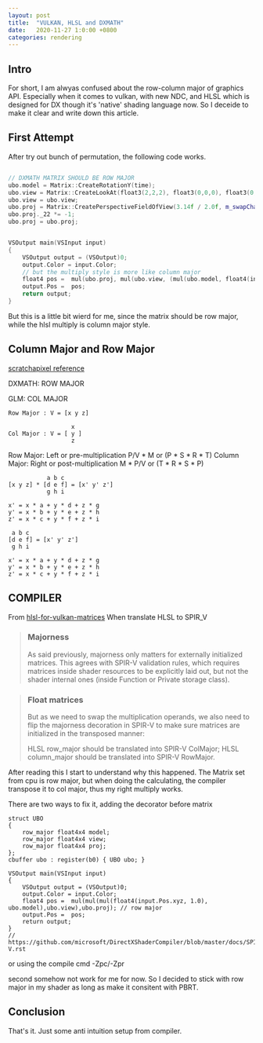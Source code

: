 ```yaml
---
layout: post
title:  "VULKAN, HLSL and DXMATH"
date:   2020-11-27 1:0:00 +0800
categories: rendering
---
```



## Intro
For short, I am alwyas confused about the row-column major of graphics API.
Especially when it comes to vulkan, with new NDC, and HLSL which is designed for DX though it's 'native' shading language now.
So I deceide to make it clear and write down this article.

## First Attempt
After try out bunch of permutation, the following code works.

``` cpp

// DXMATH MATRIX SHOULD BE ROW MAJOR
ubo.model = Matrix::CreateRotationY(time);
ubo.view = Matrix::CreateLookAt(float3(2,2,2), float3(0,0,0), float3(0,1,0));
ubo.view = ubo.view;
ubo.proj = Matrix::CreatePerspectiveFieldOfView(3.14f / 2.0f, m_swapChainExtent.width / (float) m_swapChainExtent.height, 0.01f, 1000.0f);
ubo.proj._22 *= -1;
ubo.proj = ubo.proj;


VSOutput main(VSInput input)
{
	VSOutput output = (VSOutput)0;
	output.Color = input.Color;
    // but the multiply style is more like column major
    float4 pos =  mul(ubo.proj, mul(ubo.view, (mul(ubo.model, float4(input.Pos.xyz, 1.0)))));
    output.Pos =  pos;
	return output;
}

```

But this is a little bit wierd for me, since the matrix should be row major, while the hlsl multiply is column major style.

## Column Major and Row Major
[scratchapixel reference](https://www.scratchapixel.com/lessons/mathematics-physics-for-computer-graphics/geometry/row-major-vs-column-major-vector)

DXMATH: ROW MAJOR

GLM: COL MAJOR
```
Row Major : V = [x y z]

                  x
Col Major : V = [ y ]
                  z
```

Row Major: Left or pre-multiplication P/V * M or (P *  S * R * T)
Column Major: Right or post-multiplication M * P/V or (T * R * S * P) 

```
           a b c
[x y z] * [d e f] = [x' y' z']
           g h i

x' = x * a + y * d + z * g
y' = x * b + y * e + z * h
z' = x * c + y * f + z * i

```

```
 a b c
[d e f] = [x' y' z']
 g h i

x' = x * a + y * d + z * g
y' = x * b + y * e + z * h
z' = x * c + y * f + z * i

```




## COMPILER
From [hlsl-for-vulkan-matrices](antiagainst.github.io/post/hlsl-for-vulkan-matrices/)
When translate HLSL to SPIR_V

>### Majorness
>As said previously, majorness only matters for externally initialized matrices. This agrees with SPIR-V validation rules, which requires matrices inside shader resources to be explicitly laid out, but not the shader internal ones (inside Function or Private storage class).

>### Float matrices
>But as we need to swap the multiplication operands, we also need to flip the majorness decoration in SPIR-V to make sure matrices are initialized in the transposed manner:
>
>HLSL row_major should be translated into SPIR-V ColMajor;
>HLSL column_major should be translated into SPIR-V RowMajor.


After reading this I start to understand why this happened.
The Matrix set from cpu is row major, but when doing the calculating, the compiler transpose it to col major, thus my right multiply works.

There are two ways to fix it, adding the decorator before matrix
```
struct UBO
{
	row_major float4x4 model;
	row_major float4x4 view;
	row_major float4x4 proj;
};
cbuffer ubo : register(b0) { UBO ubo; }

VSOutput main(VSInput input)
{
	VSOutput output = (VSOutput)0;
	output.Color = input.Color;
    float4 pos =  mul(mul(mul(float4(input.Pos.xyz, 1.0), ubo.model),ubo.view),ubo.proj); // row major
    output.Pos =  pos;
	return output;
}
// https://github.com/microsoft/DirectXShaderCompiler/blob/master/docs/SPIR-V.rst
```

or using the compile cmd -Zpc/-Zpr

second somehow not work for me for now. So I decided to stick with row major in my shader as long as make it consitent with PBRT.

## Conclusion
That's it. Just some anti intuition setup from compiler.
